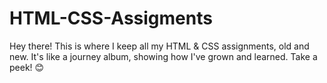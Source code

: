 # HTML-CSS-Assigments
Hey there! This is where I keep all my HTML &amp; CSS assignments, old and new. It's like a journey album, showing how I've grown and learned. Take a peek! 😊
